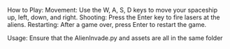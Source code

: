 How to Play:
  Movement: Use the W, A, S, D keys to move your spaceship up, left, down, and right.
  Shooting: Press the Enter key to fire lasers at the aliens.
  Restarting: After a game over, press Enter to restart the game.

Usage:
  Ensure that the AlienInvade.py and assets are all in the same folder
